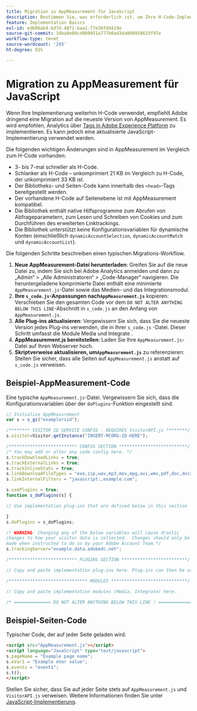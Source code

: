 ```yaml
---
title: Migration zu AppMeasurement für JavaScript
description: Bestimmen Sie, was erforderlich ist, um Ihre H-Code-Implementierung zu migrieren.
feature: Implementation Basics
exl-id: ed606ab4-bd7d-4871-baa1-77e30fdd419e
source-git-commit: 34ba0e09cd909951a777b0ad3da080958633f97e
workflow-type: tm+mt
source-wordcount: '293'
ht-degree: 91%

---
```


# Migration zu AppMeasurement für JavaScript

Wenn Ihre Implementierung weiterhin H-Code verwendet, empfiehlt Adobe dringend eine Migration auf die neueste Version von AppMeasurement. Es wird empfohlen, Analytics über [Tags in Adobe Experience Platform](../launch/overview.md) zu implementieren. Es kann jedoch eine aktualisierte JavaScript-Implementierung verwendet werden.

Die folgenden wichtigen Änderungen sind in AppMeasurement im Vergleich zum H-Code vorhanden:

* 3- bis 7-mal schneller als H-Code.
* Schlanker als H-Code – unkomprimiert 21 KB im Vergleich zu H-Code, der unkomprimiert 33 KB ist.
* Der Bibliotheks- und Seiten-Code kann innerhalb des `<head>`-Tags bereitgestellt werden.
* Der vorhandene H-Code auf Seitenebene ist mit AppMeasurement kompatibel.
* Die Bibliothek enthält native Hilfsprogramme zum Abrufen von Abfrageparametern, zum Lesen und Schreiben von Cookies und zum Durchführen des erweiterten Linktrackings.
* Die Bibliothek unterstützt keine Konfigurationsvariablen für dynamische Konten (einschließlich `dynamicAccountSelection`, `dynamicAccountMatch` und `dynamicAccountList`).

Die folgenden Schritte beschreiben einen typischen Migrations-Workflow.

1. **Neue AppMeasurement-Datei herunterladen**: Greifen Sie auf die neue Datei zu, indem Sie sich bei Adobe Analytics anmelden und dann zu „Admin“ > „Alle Administratoren“ > „Code-Manager“ navigieren. Die heruntergeladene komprimierte Datei enthält eine minimierte `AppMeasurement.js`-Datei sowie das Medien- und das Integrationsmodul.
1. **Ihre `s_code.js`-Anpassungen nach`AppMeasurement.js`** kopieren: Verschieben Sie den gesamten Code vor dem `DO NOT ALTER ANYTHING BELOW THIS LINE`-Abschnitt in `s_code.js` an den Anfang von `AppMeasurement.js`.
1. **Alle Plug-ins aktualisieren**: Vergewissern Sie sich, dass Sie die neueste Version jedes Plug-ins verwenden, die in Ihrer `s_code.js` -Datei. Dieser Schritt umfasst die Module Media und Integrate .
1. **AppMeasurement.js bereitstellen**: Laden Sie Ihre `AppMeasurement.js`-Datei auf Ihren Webserver hoch.
1. **Skriptverweise aktualisieren, um`AppMeasurement.js`** zu referenzieren: Stellen Sie sicher, dass alle Seiten auf `AppMeasurement.js` anstatt auf `s_code.js` verweisen.

## Beispiel-AppMeasurement-Code

Eine typische `AppMeasurement.js`-Datei. Vergewissern Sie sich, dass die Konfigurationsvariablen über der `doPlugins`-Funktion eingestellt sind.

```js
// Initialize AppMeasurement
var s = s_gi("examplersid");

/******** VISITOR ID SERVICE CONFIG - REQUIRES VisitorAPI.js ********/;
s.visitor=Visitor.getInstance("INSERT-MCORG-ID-HERE");

/************************** CONFIG SECTION **************************/;
/* You may add or alter any code config here. */
s.trackDownloadLinks = true;
s.trackExternalLinks = true;
s.trackInlineStats = true;
s.linkDownloadFileTypes = "exe,zip,wav,mp3,mov,mpg,avi,wmv,pdf,doc,docx,xls,xlsx,ppt,pptx";
s.linkInternalFilters = "javascript:,example.com";

s.usePlugins = true;
function s_doPlugins(s) {

// Use implementation plug-ins that are defined below in this section

}
s.doPlugins = s_doPlugins;

/* WARNING: Changing any of the below variables will cause drastic
changes to how your visitor data is collected.  Changes should only be
made when instructed to do so by your Adobe Account Team.*/
s.trackingServer="example.data.adobedc.net";

/************************** PLUGINS SECTION *************************/

// Copy and paste implementation plug-ins here. Plug-ins can then be used in the s_doPlugins(s) function above

/****************************** MODULES *****************************/

// Copy and paste implementation modules (Media, Integrate) here.

/* ============== DO NOT ALTER ANYTHING BELOW THIS LINE ! ===============  */
```

## Beispiel-Seiten-Code

Typischer Code, der auf jeder Seite geladen wird.

```html
<script src="AppMeasurement.js"></script>
<script language="JavaScript" type="text/javascript">
s.pageName = "Example page name";
s.eVar1 = "Example eVar value";
s.events = "event1";
s.t();
</script>
```

Stellen Sie sicher, dass Sie auf jeder Seite stets auf `AppMeasurement.js` und `VisitorAPI.js` verweisen. Weitere Informationen finden Sie unter [JavaScript-Implementierung](/help/implement/js/overview.md).
